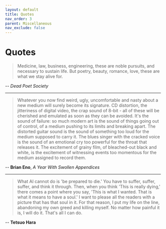 ```yaml
---
layout: default
title: Quotes
nav_order: 3
parent: Miscellaneous
nav_exclude: false
---
```


# Quotes

> Medicine, law, business, engineering, these are noble pursuits, and necessary to sustain life. But poetry, beauty, romance, love, these are what we stay alive for.

-- *Dead Poet Society* 

---

> Whatever you now find weird, ugly, uncomfortable and nasty about a new medium will surely become its signature. CD distortion, the jitteriness of digital video, the crap sound of 8-bit - all of these will be cherished and emulated as soon as they can be avoided. It's the sound of failure: so much modern art is the sound of things going out of control, of a medium pushing to its limits and breaking apart. The distorted guitar sound is the sound of something too loud for the medium supposed to carry it. The blues singer with the cracked voice is the sound of an emotional cry too powerful for the throat that releases it. The excitement of grainy film, of bleached-out black and white, is the excitement of witnessing events too momentous for the medium assigned to record them.

-- **Brian Eno**, *A Year With Swollen Appendices*

---

> What AI cannot do is 'be prepared to die.' You have to suffer, suffer, suffer, and think it through. Then, when you think 'This is really dying,' there comes a point where you say, 'This is what I wanted. That is what it means to have a soul.' I want to please all the readers with a picture that has that soul in it. For that reason, I put my life on the line, abandoning my own greed and killing myself. No matter how painful it is, I will do it. That's all I can do.

-- **Tetsuo Hara**